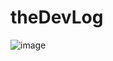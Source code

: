 # theDevLog
![image](https://user-images.githubusercontent.com/90817505/212796881-ee8e8353-dc03-46aa-b10e-2f6f877f3cab.png)
